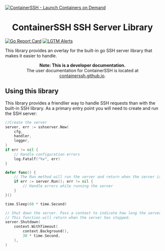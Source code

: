 [![ContainerSSH - Launch Containers on Demand](https://containerssh.github.io/images/logo-for-embedding.svg)](https://containerssh.github.io/)

<!--suppress HtmlDeprecatedAttribute -->
<h1 align="center">ContainerSSH SSH Server Library</h1>

[![Go Report Card](https://goreportcard.com/badge/github.com/containerssh/sshserver?style=for-the-badge)](https://goreportcard.com/report/github.com/containerssh/sshserver)
[![LGTM Alerts](https://img.shields.io/lgtm/alerts/github/ContainerSSH/sshserver?style=for-the-badge)](https://lgtm.com/projects/g/ContainerSSH/sshserver/)

This library provides an overlay for the built-in go SSH server library that makes it easier to handle.

<p align="center"><strong>Note: This is a developer documentation.</strong><br />The user documentation for ContainerSSH is located at <a href="https://containerssh.github.io">containerssh.github.io</a>.</p>

## Using this library

This library provides a friendlier way to handle SSH requests than with the built-in SSH library. As a primary entry
point you will need to create and run the SSH server:

```go
//Create the server
server, err := sshserver.New(
    cfg,
    handler,
    logger,
)
if err != nil {
    // Handle configuration errors
    log.Fatalf("%v", err)
}

defer func() {
    // The Run method will run the server and return when the server is shut down.
    if err := server.Run(); err != nil {
        // Handle errors while running the server
    }
}()

time.Sleep(60 * time.Second)

// Shut down the server. Pass a context to indicate how long the server should wait for existing connections to finish.
// This function will return when the server has stopped. 
server.Shutdown(
    context.WithTimeout(
        context.Background(),
        30 * time.Second,
    ),
)
```